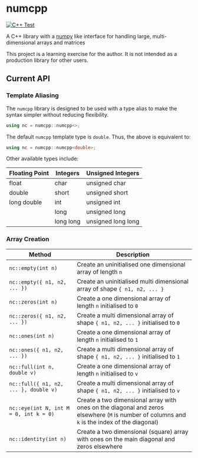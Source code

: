# numcpp

[![C++ Test](https://github.com/AndrewCarterUK/numcpp/workflows/C++%20Test/badge.svg)](https://github.com/AndrewCarterUK/numcpp/actions?query=workflow%3A%22C%2B%2B+Test%22)

A C++ library with a [numpy](https://numpy.org/) like interface for handling large, multi-dimensional arrays and matrices

This project is a learning exercise for the author. It is not intended as a production library for other users.

## Current API

### Template Aliasing

The `numcpp` library is designed to be used with a type alias to make the syntax simpler without reducing flexibility.

```cpp
using nc = numcpp::numcpp<>;
```

The default `numcpp` template type is `double`. Thus, the above is equivalent to:

```cpp
using nc = numcpp::numcpp<double>;
```

Other available types include:

| Floating Point | Integers | Unsigned Integers |
| - | - | - |
| float | char | unsigned char |
| double | short | unsigned short |
| long double | int | unsigned int |
| | long | unsigned long |
| | long long | unsigned long long |


### Array Creation

| Method | Description |
| - | - |
| `nc::empty(int n)` | Create an uninitialised one dimensional array of length `n` |
| `nc::empty({ n1, n2, ... })` | Create an uninitialised multi dimensional array of shape `{ n1, n2, ... }` |
| `nc::zeros(int n)` | Create a one dimensional array of length `n` initialised to `0` |
| `nc::zeros({ n1, n2, ... })` | Create a multi dimensional array of shape `{ n1, n2, ... }` initialised to `0` |
| `nc::ones(int n)` | Create a one dimensional array of length `n` initialised to `1` |
| `nc::ones({ n1, n2, ... })` | Create a multi dimensional array of shape `{ n1, n2, ... }` initialised to `1` |
| `nc::full(int n, double v)` | Create a one dimensional array of length `n` initialised to `v` |
| `nc::full({ n1, n2, ... }, double v)` | Create a multi dimensional array of shape `{ n1, n2, ... }` initialised to `v` |
| `nc::eye(int N, int M = 0, int k = 0)` | Create a two dimensional array with ones on the diagonal and zeros elsewhere (`M` is number of columns and `k` is the index of the diagonal) |
| `nc::identity(int n)` | Create a two dimensional (square) array with ones on the main diagonal and zeros elsewhere |
